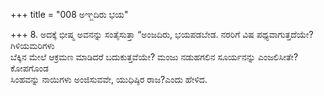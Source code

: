 +++
title = "008 ಅಞ್ಜದಿರು ಭಯ"

+++
8. ಅದಕ್ಕೆ ಭೀಷ್ಮ ಅವನನ್ನು ಸಂತೈಸುತ್ತಾ “ಅಂಜದಿರು, ಭಯಪಡಬೇಡ. ನರರಿಗೆ ವಿಷ ಪಥ್ಯವಾಗುತ್ತದೆಯೇ? ಗಿಳಿಯಮರಿಗಳು   
ಬೆಕ್ಕಿನ ಮೇಲೆ ಆಕ್ರಮಣ ಮಾಡಿದರೆ ಬದುಕುತ್ತವೆಯೇ? ಮಂಜು ನಡುಹಗಲಿನ ಸೂರ್ಯನನ್ನು ಎಂಜಲಿಸೀತೇ? ಕೋಪಗೊಂಡ   
ಸಿಂಹವನ್ನು ನಾಯಿಗಳು ಅಂಜಿಸುವವೇ, ಯುಧಿಷ್ಠಿರ ರಾಜ?ಎಂದು ಹೇಳಿದ.
